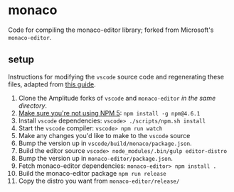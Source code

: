 # monaco
Code for compiling the monaco-editor library; forked from Microsoft's ```monaco-editor```.

## setup
Instructions for modifying the ```vscode``` source code and regenerating these files,
adapted from [this guide](https://github.com/Microsoft/monaco-editor/blob/master/CONTRIBUTING.md).

1. Clone the Amplitude forks of ```vscode``` and ```monaco-editor``` _in the same directory_.
1. [Make sure you're not using NPM 5](https://github.com/Microsoft/vscode/issues/30134): ```npm install -g npm@4.6.1```
1. Install ```vscode``` dependencies: ```vscode> ./scripts/npm.sh install```
1. Start the ```vscode``` compiler: ```vscode> npm run watch```
1. Make any changes you'd like to make to the ```vscode``` source 
1. Bump the version up in ```vscode/build/monaco/package.json```.
1. Build the editor source ```vscode> node_modules/.bin/gulp editor-distro```
1. Bump the version up in ```monaco-editor/package.json```.
1. Fetch monaco-editor dependencies: ```monaco-editor> npm install .```
1. Build the monaco-editor package ```npm run release```
1. Copy the distro you want from ```monaco-editor/release/```
